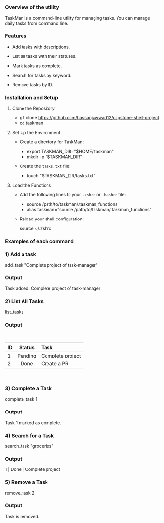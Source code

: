 ### Overview of the utility
TaskMan is a command-line utility for managing tasks. You can manage daily tasks from command line.

### Features
* Add tasks with descriptions.

* List all tasks with their statuses.

* Mark tasks as complete.

* Search for tasks by keyword.

* Remove tasks by ID.

### Installation and Setup

1. Clone the Repository
   * git clone https://github.com/hassanjawwad12/capstone-shell-project
   * cd taskman

2. Set Up the Environment
   - Create a directory for TaskMan:
     * export TASKMAN_DIR="$HOME/.taskman"
     * mkdir -p "$TASKMAN_DIR"

   - Create the `tasks.txt` file:
     * touch "$TASKMAN_DIR/tasks.txt"
  

3. Load the Functions
   - Add the following lines to your `.zshrc` or `.bashrc` file:
     
     * source /path/to/taskman/.taskman_functions
     * alias taskman="source /path/to/taskman/.taskman_functions"

   - Reload your shell configuration:
    
     source ~/.zshrc
### Examples of each command 
<h3>1) Add a task</h3>
 add_task "Complete project of task-manager"
<h3>Output:</h3> 
Task added: Complete project of task-manager
</br>
<h3>2) List All Tasks</h3>
list_tasks
<h3>Output:</h3>
</br>

| ID   | Status  | Task  |
| ---- |:-------:| :-----|
| 1    | Pending | Complete project |
| 2    | Done    | Create a PR |

</br>  

<h3>3) Complete a Task</h3> 
complete_task 1
<h3>Output:</h3>
Task 1 marked as complete.

<h3>4) Search for a Task</h3>
search_task "groceries"

<h3>Output:</h3>
1   | Done    | Complete project
<h3>5) Remove a Task</h3>
remove_task 2
<h3>Output:</h3>
Task is removed.
     
